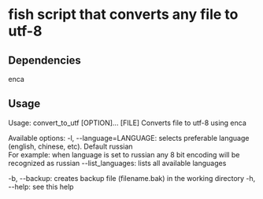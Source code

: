 # fish script that converts any file to utf-8

## Dependencies

enca

## Usage

Usage: convert_to_utf [OPTION]... [FILE]
Converts file to utf-8 using enca

Available options:
-l, --language=LANGUAGE: selects preferable language (english, chinese, etc). Default russian <br/>
For example: when language is set to russian any 8 bit encoding will be recognized as russian
--list_languages: lists all available languages

-b, --backup: creates backup file (filename.bak) in the working directory
-h, --help: see this help
